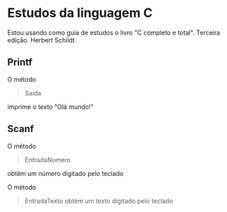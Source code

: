# Estudos da linguagem C

Estou usando como guia de estudos o livro "C completo e total". Terceira edição. Herbert Schildt.

## Printf
O método

>Saida

imprime o texto "Olá mundo!"



## Scanf
O método

> EntradaNumero

obtém um número digitado pelo teclado


O método
>EntradaTexto
obtém um texto digitado pelo teclado

